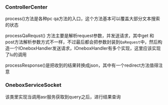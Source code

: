 
### ControllerCenter

process()方法是各种pc qa方法的入口，这个方法基本可以覆盖大部分文本搜索的状态

processQaRequst() 方法主要是解析request参数，并发送请求，其中get 和 post方法解析参数方式不一样，不过最后都会把参数封装到`QaRequest`中，然后构造一个IOneboxHandler发送请求，IOneboxHandler有多个实现，这里应该实现了lu的调用

processResponse()是把收到的结果转换成json，其中有一个redirect方法值得注意

### OneboxServiceSocket
该类里实现当调用asr服务获取到query之后，进行结果查询
